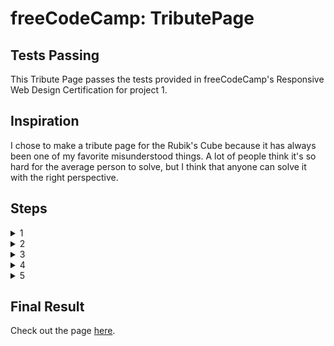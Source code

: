 # freeCodeCamp: TributePage

## Tests Passing

This Tribute Page passes the tests provided in freeCodeCamp's Responsive Web Design Certification for project 1.

## Inspiration

I chose to make a tribute page for the Rubik's Cube because it has always been one of my favorite misunderstood things. A lot of people think it's so hard for the average person to solve, but I think that anyone can solve it with the right perspective.

## Steps

<details>
<summary>1</summary>
</details>
<details>
<summary>2</summary>
</details>
<details>
<summary>3</summary>
</details>
<details>
<summary>4</summary>
</details>
<details>
<summary>5</summary>
</details>

## Final Result

Check out the page [here](https://kathleengraham.github.io/fccTributePage).